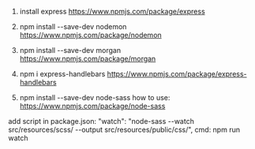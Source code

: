 1. install express
https://www.npmjs.com/package/express

2.  npm install --save-dev nodemon
https://www.npmjs.com/package/nodemon

3. npm install --save-dev morgan
https://www.npmjs.com/package/morgan

4.  npm i express-handlebars
https://www.npmjs.com/package/express-handlebars

5. npm install --save-dev node-sass
how to use: https://www.npmjs.com/package/node-sass

add script in package.json: 
"watch": "node-sass --watch src/resources/scss/ --output src/resources/public/css/",
cmd: npm run watch